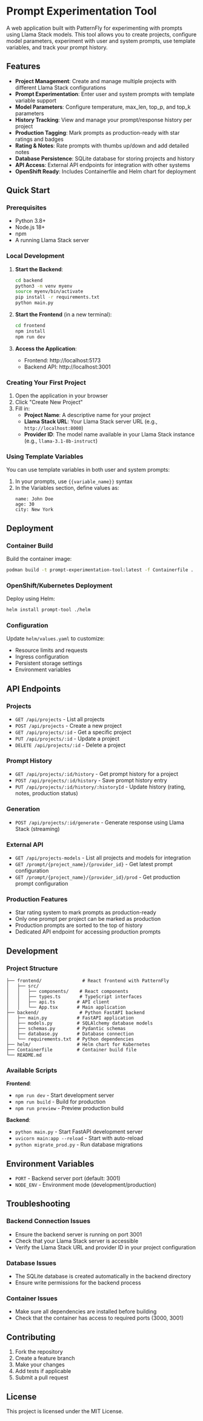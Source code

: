 # Prompt Experimentation Tool

A web application built with PatternFly for experimenting with prompts using Llama Stack models. This tool allows you to create projects, configure model parameters, experiment with user and system prompts, use template variables, and track your prompt history.

## Features

- **Project Management**: Create and manage multiple projects with different Llama Stack configurations
- **Prompt Experimentation**: Enter user and system prompts with template variable support
- **Model Parameters**: Configure temperature, max_len, top_p, and top_k parameters
- **History Tracking**: View and manage your prompt/response history per project
- **Production Tagging**: Mark prompts as production-ready with star ratings and badges
- **Rating & Notes**: Rate prompts with thumbs up/down and add detailed notes
- **Database Persistence**: SQLite database for storing projects and history
- **API Access**: External API endpoints for integration with other systems
- **OpenShift Ready**: Includes Containerfile and Helm chart for deployment

## Quick Start

### Prerequisites

- Python 3.8+
- Node.js 18+
- npm
- A running Llama Stack server

### Local Development

1. **Start the Backend**:
   ```bash
   cd backend
   python3 -m venv myenv
   source myenv/bin/activate
   pip install -r requirements.txt
   python main.py
   ```

2. **Start the Frontend** (in a new terminal):
   ```bash
   cd frontend
   npm install
   npm run dev
   ```

3. **Access the Application**:
   - Frontend: http://localhost:5173
   - Backend API: http://localhost:3001

### Creating Your First Project

1. Open the application in your browser
2. Click "Create New Project"
3. Fill in:
   - **Project Name**: A descriptive name for your project
   - **Llama Stack URL**: Your Llama Stack server URL (e.g., `http://localhost:8000`)
   - **Provider ID**: The model name available in your Llama Stack instance (e.g., `llama-3.1-8b-instruct`)

### Using Template Variables

You can use template variables in both user and system prompts:

1. In your prompts, use `{{variable_name}}` syntax
2. In the Variables section, define values as:
   ```
   name: John Doe
   age: 30
   city: New York
   ```

## Deployment

### Container Build

Build the container image:

```bash
podman build -t prompt-experimentation-tool:latest -f Containerfile .
```

### OpenShift/Kubernetes Deployment

Deploy using Helm:

```bash
helm install prompt-tool ./helm
```

### Configuration

Update `helm/values.yaml` to customize:

- Resource limits and requests
- Ingress configuration
- Persistent storage settings
- Environment variables

## API Endpoints

### Projects
- `GET /api/projects` - List all projects
- `POST /api/projects` - Create a new project
- `GET /api/projects/:id` - Get a specific project
- `PUT /api/projects/:id` - Update a project
- `DELETE /api/projects/:id` - Delete a project

### Prompt History
- `GET /api/projects/:id/history` - Get prompt history for a project
- `POST /api/projects/:id/history` - Save prompt history entry
- `PUT /api/projects/:id/history/:historyId` - Update history (rating, notes, production status)

### Generation
- `POST /api/projects/:id/generate` - Generate response using Llama Stack (streaming)

### External API
- `GET /api/projects-models` - List all projects and models for integration
- `GET /prompt/{project_name}/{provider_id}` - Get latest prompt configuration
- `GET /prompt/{project_name}/{provider_id}/prod` - Get production prompt configuration

### Production Features
- Star rating system to mark prompts as production-ready
- Only one prompt per project can be marked as production
- Production prompts are sorted to the top of history
- Dedicated API endpoint for accessing production prompts

## Development

### Project Structure

```
├── frontend/               # React frontend with PatternFly
│   ├── src/
│   │   ├── components/    # React components
│   │   ├── types.ts       # TypeScript interfaces
│   │   ├── api.ts        # API client
│   │   └── App.tsx       # Main application
├── backend/               # Python FastAPI backend
│   ├── main.py           # FastAPI application
│   ├── models.py         # SQLAlchemy database models
│   ├── schemas.py        # Pydantic schemas
│   ├── database.py       # Database connection
│   └── requirements.txt  # Python dependencies
├── helm/                 # Helm chart for Kubernetes
├── Containerfile         # Container build file
└── README.md
```

### Available Scripts

**Frontend**:
- `npm run dev` - Start development server
- `npm run build` - Build for production
- `npm run preview` - Preview production build

**Backend**:
- `python main.py` - Start FastAPI development server
- `uvicorn main:app --reload` - Start with auto-reload
- `python migrate_prod.py` - Run database migrations

## Environment Variables

- `PORT` - Backend server port (default: 3001)
- `NODE_ENV` - Environment mode (development/production)

## Troubleshooting

### Backend Connection Issues
- Ensure the backend server is running on port 3001
- Check that your Llama Stack server is accessible
- Verify the Llama Stack URL and provider ID in your project configuration

### Database Issues
- The SQLite database is created automatically in the backend directory
- Ensure write permissions for the backend process

### Container Issues
- Make sure all dependencies are installed before building
- Check that the container has access to required ports (3000, 3001)

## Contributing

1. Fork the repository
2. Create a feature branch
3. Make your changes
4. Add tests if applicable
5. Submit a pull request

## License

This project is licensed under the MIT License.